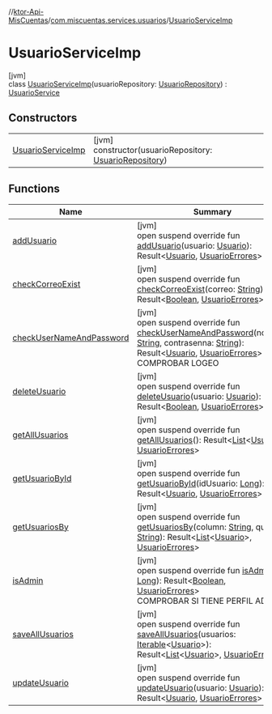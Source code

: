 //[ktor-Api-MisCuentas](../../../index.md)/[com.miscuentas.services.usuarios](../index.md)/[UsuarioServiceImp](index.md)

# UsuarioServiceImp

[jvm]\
class [UsuarioServiceImp](index.md)(usuarioRepository: [UsuarioRepository](../../com.miscuentas.repositories.usuarios/-usuario-repository/index.md)) : [UsuarioService](../-usuario-service/index.md)

## Constructors

| | |
|---|---|
| [UsuarioServiceImp](-usuario-service-imp.md) | [jvm]<br>constructor(usuarioRepository: [UsuarioRepository](../../com.miscuentas.repositories.usuarios/-usuario-repository/index.md)) |

## Functions

| Name | Summary |
|---|---|
| [addUsuario](add-usuario.md) | [jvm]<br>open suspend override fun [addUsuario](add-usuario.md)(usuario: [Usuario](../../com.miscuentas.models/-usuario/index.md)): Result&lt;[Usuario](../../com.miscuentas.models/-usuario/index.md), [UsuarioErrores](../../com.miscuentas.errors/-usuario-errores/index.md)&gt; |
| [checkCorreoExist](check-correo-exist.md) | [jvm]<br>open suspend override fun [checkCorreoExist](check-correo-exist.md)(correo: [String](https://kotlinlang.org/api/latest/jvm/stdlib/kotlin/-string/index.html)): Result&lt;[Boolean](https://kotlinlang.org/api/latest/jvm/stdlib/kotlin/-boolean/index.html), [UsuarioErrores](../../com.miscuentas.errors/-usuario-errores/index.md)&gt; |
| [checkUserNameAndPassword](check-user-name-and-password.md) | [jvm]<br>open suspend override fun [checkUserNameAndPassword](check-user-name-and-password.md)(nombre: [String](https://kotlinlang.org/api/latest/jvm/stdlib/kotlin/-string/index.html), contrasenna: [String](https://kotlinlang.org/api/latest/jvm/stdlib/kotlin/-string/index.html)): Result&lt;[Usuario](../../com.miscuentas.models/-usuario/index.md), [UsuarioErrores](../../com.miscuentas.errors/-usuario-errores/index.md)&gt;<br>COMPROBAR LOGEO |
| [deleteUsuario](delete-usuario.md) | [jvm]<br>open suspend override fun [deleteUsuario](delete-usuario.md)(usuario: [Usuario](../../com.miscuentas.models/-usuario/index.md)): Result&lt;[Boolean](https://kotlinlang.org/api/latest/jvm/stdlib/kotlin/-boolean/index.html), [UsuarioErrores](../../com.miscuentas.errors/-usuario-errores/index.md)&gt; |
| [getAllUsuarios](get-all-usuarios.md) | [jvm]<br>open suspend override fun [getAllUsuarios](get-all-usuarios.md)(): Result&lt;[List](https://kotlinlang.org/api/latest/jvm/stdlib/kotlin.collections/-list/index.html)&lt;[Usuario](../../com.miscuentas.models/-usuario/index.md)&gt;, [UsuarioErrores](../../com.miscuentas.errors/-usuario-errores/index.md)&gt; |
| [getUsuarioById](get-usuario-by-id.md) | [jvm]<br>open suspend override fun [getUsuarioById](get-usuario-by-id.md)(idUsuario: [Long](https://kotlinlang.org/api/latest/jvm/stdlib/kotlin/-long/index.html)): Result&lt;[Usuario](../../com.miscuentas.models/-usuario/index.md), [UsuarioErrores](../../com.miscuentas.errors/-usuario-errores/index.md)&gt; |
| [getUsuariosBy](get-usuarios-by.md) | [jvm]<br>open suspend override fun [getUsuariosBy](get-usuarios-by.md)(column: [String](https://kotlinlang.org/api/latest/jvm/stdlib/kotlin/-string/index.html), query: [String](https://kotlinlang.org/api/latest/jvm/stdlib/kotlin/-string/index.html)): Result&lt;[List](https://kotlinlang.org/api/latest/jvm/stdlib/kotlin.collections/-list/index.html)&lt;[Usuario](../../com.miscuentas.models/-usuario/index.md)&gt;, [UsuarioErrores](../../com.miscuentas.errors/-usuario-errores/index.md)&gt; |
| [isAdmin](is-admin.md) | [jvm]<br>open suspend override fun [isAdmin](is-admin.md)(id: [Long](https://kotlinlang.org/api/latest/jvm/stdlib/kotlin/-long/index.html)): Result&lt;[Boolean](https://kotlinlang.org/api/latest/jvm/stdlib/kotlin/-boolean/index.html), [UsuarioErrores](../../com.miscuentas.errors/-usuario-errores/index.md)&gt;<br>COMPROBAR SI TIENE PERFIL ADMIN |
| [saveAllUsuarios](save-all-usuarios.md) | [jvm]<br>open suspend override fun [saveAllUsuarios](save-all-usuarios.md)(usuarios: [Iterable](https://kotlinlang.org/api/latest/jvm/stdlib/kotlin.collections/-iterable/index.html)&lt;[Usuario](../../com.miscuentas.models/-usuario/index.md)&gt;): Result&lt;[List](https://kotlinlang.org/api/latest/jvm/stdlib/kotlin.collections/-list/index.html)&lt;[Usuario](../../com.miscuentas.models/-usuario/index.md)&gt;, [UsuarioErrores](../../com.miscuentas.errors/-usuario-errores/index.md)&gt; |
| [updateUsuario](update-usuario.md) | [jvm]<br>open suspend override fun [updateUsuario](update-usuario.md)(usuario: [Usuario](../../com.miscuentas.models/-usuario/index.md)): Result&lt;[Usuario](../../com.miscuentas.models/-usuario/index.md), [UsuarioErrores](../../com.miscuentas.errors/-usuario-errores/index.md)&gt; |
